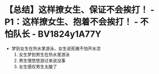 # 【总结】这样撩女生、保证不会挨打！ - P1：这样撩女生、抱着不会挨打！ - 不怕队长 - BV1824y1A77Y

-   梦到女生在热水里游泳，女生说死猪不怕开水烫
    1.  女生梦到男生在热水里游泳
    2.  男生慢悠悠游过来说没事
    3.  女生感叹男生太酸了